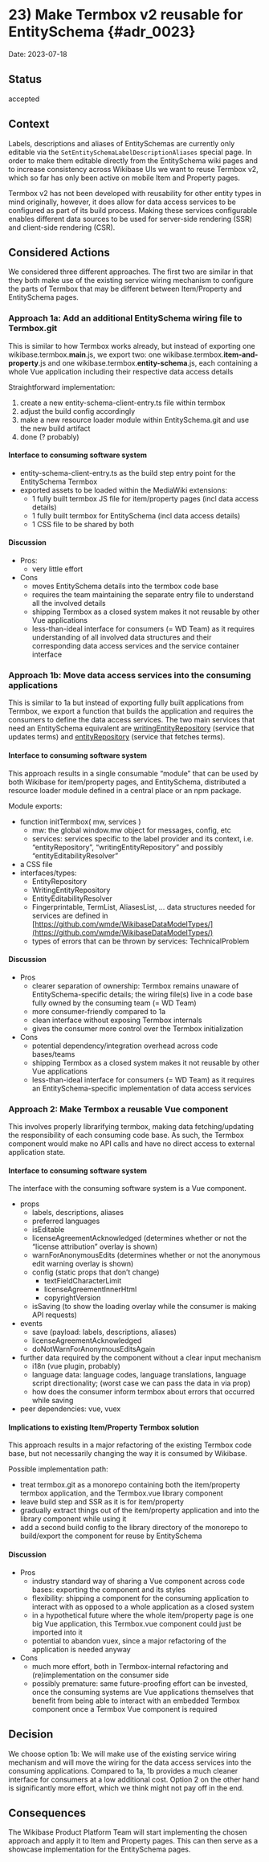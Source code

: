 # 23) Make Termbox v2 reusable for EntitySchema {#adr_0023}

Date: 2023-07-18

## Status

accepted

## Context

Labels, descriptions and aliases of EntitySchemas are currently only editable via the `SetEntitySchemaLabelDescriptionAliases` special page. In order to make them editable directly from the EntitySchema wiki pages and to increase consistency across Wikibase UIs we want to reuse Termbox v2, which so far has only been active on mobile Item and Property pages.

Termbox v2 has not been developed with reusability for other entity types in mind originally, however, it does allow for data access services to be configured as part of its build process. Making these services configurable enables different data sources to be used for server-side rendering (SSR) and client-side rendering (CSR).

## Considered Actions

We considered three different approaches. The first two are similar in that they both make use of the existing service wiring mechanism to configure the parts of Termbox that may be different between Item/Property and EntitySchema pages.

### Approach 1a: Add an additional EntitySchema wiring file to Termbox.git

This is similar to how Termbox works already, but instead of exporting one wikibase.termbox.<b>main</b>.js, we export two: one wikibase.termbox.<b>item-and-property</b>.js and one wikibase.termbox.<b>entity-schema</b>.js, each containing a whole Vue application including their respective data access details

Straightforward implementation:

1. create a new entity-schema-client-entry.ts file within termbox
2. adjust the build config accordingly
3. make a new resource loader module within EntitySchema.git and use the new build artifact
4. done (? probably)

#### Interface to consuming software system

* entity-schema-client-entry.ts as the build step entry point for the EntitySchema Termbox
* exported assets to be loaded within the MediaWiki extensions:
	* 1 fully built termbox JS file for item/property pages (incl data access details)
	* 1 fully built termbox for EntitySchema (incl data access details)
	* 1 CSS file to be shared by both

#### Discussion

* Pros:
	* very little effort
* Cons
	* moves EntitySchema details into the termbox code base
	* requires the team maintaining the separate entry file to understand all the involved details
	* shipping Termbox as a closed system makes it not reusable by other Vue applications
	* less-than-ideal interface for consumers (= WD Team) as it requires understanding of all involved data structures and their corresponding data access services and the service container interface

### Approach 1b: Move data access services into the consuming applications

This is similar to 1a but instead of exporting fully built applications from Termbox, we export a function that builds the application and requires the consumers to define the data access services. The two main services that need an EntitySchema equivalent are [writingEntityRepository](https://github.com/wikimedia/wikibase-termbox/blob/81ca125c0828e1a83c0283ea05db84dcc3491e49/src/client-entry.ts#L90) (service that updates terms) and [entityRepository](https://github.com/wikimedia/wikibase-termbox/blob/81ca125c0828e1a83c0283ea05db84dcc3491e49/src/client-entry.ts#L65) (service that fetches terms).

#### Interface to consuming software system

This approach results in a single consumable “module” that can be used by both Wikibase for item/property pages, and EntitySchema, distributed a resource loader module defined in a central place or an npm package.

Module exports:

* function initTermbox( mw, services )
	* mw: the global window.mw object for messages, config, etc
	* services: services specific to the label provider and its context, i.e. “entityRepository”, “writingEntityRepository” and possibly “entityEditabilityResolver”
* a CSS file
* interfaces/types:
	* EntityRepository
	* WritingEntityRepository
	* EntityEditabilityResolver
	* Fingerprintable, TermList, AliasesList, … data structures needed for services are defined in [https://github.com/wmde/WikibaseDataModelTypes/](https://github.com/wmde/WikibaseDataModelTypes/)
	* types of errors that can be thrown by services: TechnicalProblem

#### Discussion

* Pros
	* clearer separation of ownership: Termbox remains unaware of EntitySchema-specific details; the wiring file(s) live in a code base fully owned by the consuming team (= WD Team)
	* more consumer-friendly compared to 1a
	* clean interface without exposing Termbox internals
	* gives the consumer more control over the Termbox initialization
* Cons
	* potential dependency/integration overhead across code bases/teams
	* shipping Termbox as a closed system makes it not reusable by other Vue applications
	* less-than-ideal interface for consumers (= WD Team) as it requires an EntitySchema-specific implementation of data access services

### Approach 2: Make Termbox a reusable Vue component

This involves properly librarifying termbox, making data fetching/updating the responsibility of each consuming code base. As such, the Termbox component would make no API calls and have no direct access to external application state.

#### Interface to consuming software system

The interface with the consuming software system is a Vue component.

* props
	* labels, descriptions, aliases
	* preferred languages
	* isEditable
	* licenseAgreementAcknowledged (determines whether or not the “license attribution” overlay is shown)
	* warnForAnonymousEdits (determines whether or not the anonymous edit warning overlay is shown)
	* config (static props that don’t change)
		* textFieldCharacterLimit
		* licenseAgreementInnerHtml
		* copyrightVersion
	* isSaving (to show the loading overlay while the consumer is making API requests)
* events
	* save (payload: labels, descriptions, aliases)
	* licenseAgreementAcknowledged
	* doNotWarnForAnonymousEditsAgain
* further data required by the component without a clear input mechanism
	* i18n (vue plugin, probably)
	* language data: language codes, language translations, language script directionality; (worst case we can pass the data in via prop)
	* how does the consumer inform termbox about errors that occurred while saving
* peer dependencies: vue, vuex

#### Implications to existing Item/Property Termbox solution

This approach results in a major refactoring of the existing Termbox code base, but not necessarily changing the way it is consumed by Wikibase.

Possible implementation path:

* treat termbox.git as a monorepo containing both the item/property termbox application, and the Termbox.vue library component
* leave build step and SSR as it is for item/property
* gradually extract things out of the item/property application and into the library component while using it
* add a second build config to the library directory of the monorepo to build/export the component for reuse by EntitySchema

#### Discussion

* Pros
	* industry standard way of sharing a Vue component across code bases: exporting the component and its styles
	* flexibility: shipping a component for the consuming application to interact with as opposed to a whole application as a closed system
	* in a hypothetical future where the whole item/property page is one big Vue application, this Termbox.vue component could just be imported into it
	* potential to abandon vuex, since a major refactoring of the application is needed anyway
* Cons
	* much more effort, both in Termbox-internal refactoring and (re)implementation on the consumer side
	* possibly premature: same future-proofing effort can be invested, once the consuming systems are Vue applications themselves that benefit from being able to interact with an embedded Termbox component once a Termbox Vue component is required

## Decision

We choose option 1b: We will make use of the existing service wiring mechanism and will move the wiring for the data access services into the consuming applications. Compared to 1a, 1b provides a much cleaner interface for consumers at a low additional cost. Option 2 on the other hand is significantly more effort, which we think might not pay off in the end.

## Consequences

The Wikibase Product Platform Team will start implementing the chosen approach and apply it to Item and Property pages. This can then serve as a showcase implementation for the EntitySchema pages.
